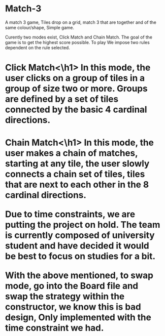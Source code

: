 # Match-3
A match 3 game, Tiles drop on a grid, match 3 that are together and of the same colour/shape, Simple game.

Curently two modes exist, Click Match and Chain Match. The goal of the game is to get the highest score possible. To play We impose two rules dependent on the rule selected.

<h1>Click Match<\h1>
  In this mode, the user clicks on a group of tiles in a group of size two or more. Groups are defined by a set of tiles connected by the basic 4 cardinal directions.
<h1>Chain Match<\h1>  
  In this mode, the user makes a chain of matches, starting at any tile, the user slowly connects a chain set of tiles, tiles that are next to each other in the 8 cardinal directions.

Due to time constraints, we are putting the project on hold. The team is currently composed of university student and have decided it would be best to focus on studies for a bit.

With the above mentioned, to swap mode, go into the Board file and swap the strategy within the constructor, we know this is bad design, Only implemented with the time constraint we had.

